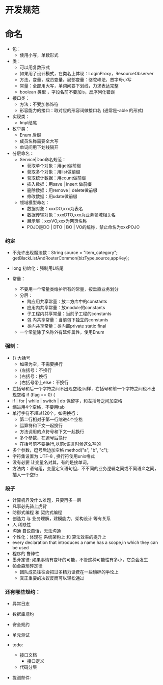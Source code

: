 # 开发规范

# 命名
- 包：
    - 使用小写，单数形式
- 类：
    - 可以用复数形式
    - 如果用了设计模式，在类名上体现：LoginProxy，ResourceObserver    
    - 方法，变量，成员变量，局部变量：骆驼峰法，首字母小写
    - 常量：全部用大写，单词间要下划线，力求表达完整
    - boolean 类型 ，字段名前不要加is，反序列化错误
- 接口类：
    - 方法：不要加修饰符
    - 形容能力的接口：取对应的形容词做接口名 (通常是–able 的形式)
- 实现类：
    - Impl结尾
- 枚举类：
    - Enum 后缀
    - 成员名称需要全大写
    - 单词间用下划线隔开
- 分层命名：
    - Service|Dao命名规范：
        - 获取单个对象：用get做前缀
        - 获取多个对象：用list做前缀
        - 获取统计数据：用count做前缀
        - 插入数据：用save | insert 做前缀
        - 删除数据：用remove | delete做前缀
        - 修改数据：用udate做前缀
    - 领域模型命名：
        - 数据对象：xxxDO,xxx为表名
        - 数据传输对象：xxxDTO,xxx为业务领域相关名
        - 展示层：xxxVO,xxx为网页名称    
        - POJO是DO | DTO | BO | VO的统称，禁止命名为xxxPOJO

### 约定
- 不允许出现魔法数：String source = "item_category";  getBlackListAndRouterCommon(bizType,source,appKey);

- long 初始化：强制用L结尾

- 常量：
  - 不要用一个常量类维护所有的常量，按垂直业务划分
  - 分层：
    - 跨应用共享常量：放二方库中的constants
    - 应用内共享常量：放module的constants
    - 子工程内共享常量：当前子工程的constants
    - 包 内共享常量：当前包下独立的constants
    - 类内共享常量：类内部private static final
  - 一个常量除了名称外有延伸属性，使用Enum
### 强制：
- {} 大括号
    - 如果为空，不需要换行
    - {左括号：不换行
    - }右括号：换行
    - }右括号带上else：不换行
- 左括号和后一个字符之间不出现空格;同样，右括号和前一个字符之间也不出现空格  if (flag == 0) {
- if | for | while | switch | do 保留字，和左括号之间加空格
- 缩进用4个空格，不要用tab
- 单行字符不超过120个，如需换行：
    - 第二行相对于第一行缩进4个空格
    - 运算符和下文一起换行
    - 方法调用的点符号和下文一起换行
    - 多个参数，在逗号后换行
    - 在括号前不要换行,以前c语言时候这么写的
- 多个参数，逗号后边加空格 method("a", "b", "c");
- 字符集设置为 UTF-8 , 换行符使用unix格式
- 没有必要 让变量名对其，有的是接单词，
- 方法内：语句组，变量定义语句组，不不同的业务逻辑之间或不同语义之间，插入一个空行   


### 段子
- 计算机界没什么难题，只要再多一层
- 凡事必先骑上虎背
- 防御式编程 和 契约式编程
- 创造力 与 业务理解，建模能力，架构设计 等有关系
- 人 稀缺性
- 沟通 自说自话，无法沟通
- 个性化：体现在 系统架构上 和 算法效率的提升上
- every declaration that introduces a name has a scope,in which they can be used
- 程序的 鲁棒性
- 墨菲定律: 如果事情有变坏的可能，不管这种可能性有多小，它总会发生
- 帕金森琐碎定律
  - 团队成员往往会把过多精力话费在一些琐碎的争论上
  - 真正重要的决议反而可以轻松通过

### 还有哪些规约：
- 异常日志
- 数据库规约
- 安全规约
- 单元测试

- todo:
    - 接口文档
        - 接口定义
    - 代码分层
- 提测邮件:
